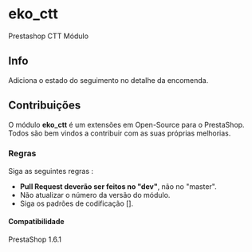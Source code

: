 # eko_ctt
Prestashop CTT Módulo

## Info

Adiciona o estado do seguimento no detalhe da encomenda.

## Contribuições

O módulo **eko_ctt** é um extensões em Open-Source para o PrestaShop. Todos são bem vindos a contribuir com as suas próprias melhorias.

### Regras

Siga as seguintes regras : 

* **Pull Request deverão ser feitos no "dev"**, não no "master".
* Não atualizar o número da versão do módulo.
* Siga os padrões de codificação [].

#### Compatibilidade

PrestaShop 1.6.1

